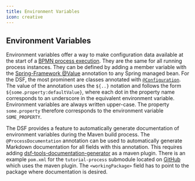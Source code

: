 ```yaml
---
title: Environment Variables
icon: creative
---
```


## Environment Variables

Environment variables offer a way to make configuration data available at the start of a [BPMN process execution](bpmn-process-execution.md). They are the same for all running process instances. They can be defined by adding a member variable with the [Spring-Framework @Value](https://docs.spring.io/spring-framework/docs/current/reference/html/core.html#beans-value-annotations) annotation to any Spring managed bean. For the DSF, the most prominent are classes annotated with [`@Configuration`](https://docs.spring.io/spring-framework/reference/core/beans/java/configuration-annotation.html). The value of the annotation uses the `${..}` notation and follows the form `${some.property:defaultValue}`, where each dot in the property name corresponds to an underscore in the equivalent environment variable. Environment variables are always written upper-case. The property `some.property` therefore corresponds to the environment variable `SOME_PROPERTY`.

The DSF provides a feature to automatically generate documentation of environment variables during the Maven build process. The `@ProcessDocumentation` annotation can be used to automatically generate Markdown documentation for all fields with this annotation. This requires adding [dsf-tools-documentation-generator](https://mvnrepository.com/artifact/dev.dsf/dsf-tools-documentation-generator) as a maven plugin. There is an example `pom.xml` for the `tutorial-process` submodule located on [GitHub](https://github.com/datasharingframework/dsf-process-tutorial/blob/main/tutorial-process/pom.xml) which uses the maven plugin. The `<workingPackage>` field has to point to the package where documentation is desired.
